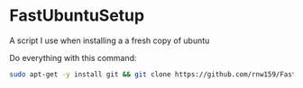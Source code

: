 # FastUbuntuSetup
A script I use when installing a a fresh copy of ubuntu

Do everything with this command:
~~~ sh
sudo apt-get -y install git && git clone https://github.com/rnw159/FastUbuntuSetup.git; cd FastUbuntuSetup; chmod +x setup_ubuntu.sh; ./setup_ubuntu.sh 
~~~
